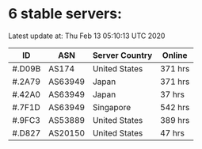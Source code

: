 # 6 stable servers:

Latest update at: Thu Feb 13 05:10:13 UTC 2020

| ID | ASN | Server Country | Online |
| -- | --- | -------------- | ------ |
| #.D09B | AS174 | United States | 371 hrs |
| #.2A79 | AS63949 | Japan | 371 hrs |
| #.42A0 | AS63949 | Japan | 37 hrs |
| #.7F1D | AS63949 | Singapore | 542 hrs |
| #.9FC3 | AS53889 | United States | 389 hrs |
| #.D827 | AS20150 | United States | 47 hrs |

